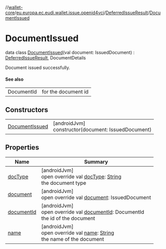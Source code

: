 //[wallet-core](../../../../index.md)/[eu.europa.ec.eudi.wallet.issue.openid4vci](../../index.md)/[DeferredIssueResult](../index.md)/[DocumentIssued](index.md)

# DocumentIssued

data class [DocumentIssued](index.md)(val document: IssuedDocument) : [DeferredIssueResult](../index.md), DocumentDetails

Document issued successfully.

#### See also

| | |
|---|---|
| DocumentId | for the document id |

## Constructors

| | |
|---|---|
| [DocumentIssued](-document-issued.md) | [androidJvm]<br>constructor(document: IssuedDocument) |

## Properties

| Name | Summary |
|---|---|
| [docType](../doc-type.md) | [androidJvm]<br>open override val [docType](../doc-type.md): [String](https://kotlinlang.org/api/latest/jvm/stdlib/kotlin-stdlib/kotlin/-string/index.html)<br>the document type |
| [document](document.md) | [androidJvm]<br>open override val [document](document.md): IssuedDocument |
| [documentId](../document-id.md) | [androidJvm]<br>open override val [documentId](../document-id.md): DocumentId<br>the id of the document |
| [name](../name.md) | [androidJvm]<br>open override val [name](../name.md): [String](https://kotlinlang.org/api/latest/jvm/stdlib/kotlin-stdlib/kotlin/-string/index.html)<br>the name of the document |
